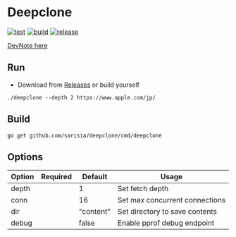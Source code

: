 # Deepclone

[![test](https://github.com/sarisia/deepclone/workflows/test/badge.svg)](https://github.com/sarisia/deepclone/actions)
[![build](https://github.com/sarisia/deepclone/workflows/build/badge.svg)](https://github.com/sarisia/deepclone/actions)
[![release](https://github.com/sarisia/deepclone/workflows/release/badge.svg)](https://github.com/sarisia/deepclone/releases)

[DevNote here](https://www.notion.so/sarisia/Deepclone-Devnote-773cf2f403914b9d83910b40a533ba0d)

## Run

* Download from [Releases](https://github.com/sarisia/deepclone/releases)
or build yourself

```
./deepclone --depth 2 https://www.apple.com/jp/
```

## Build

```
go get github.com/sarisia/deepclone/cmd/deepclone
```

## Options

| Option | Required | Default | Usage |
|-|-|-|-|
| depth | | 1 | Set fetch depth |
| conn | | 16 | Set max concurrent connections |
| dir | | "content" | Set directory to save contents |
| debug | | false | Enable pprof debug endpoint |
